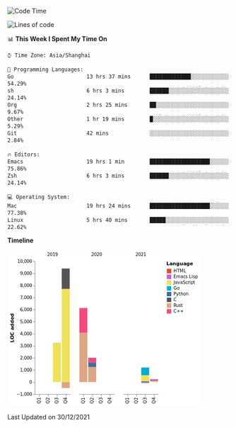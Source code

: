 <!--START_SECTION:waka-->
![Code Time](http://img.shields.io/badge/Code%20Time-541%20hrs%2035%20mins-blue)

![Lines of code](https://img.shields.io/badge/From%20Hello%20World%20I%27ve%20Written-22%20Thousand%20lines%20of%20code-blue)

📊 **This Week I Spent My Time On** 

```text
⌚︎ Time Zone: Asia/Shanghai

💬 Programming Languages: 
Go                       13 hrs 37 mins      █████████████░░░░░░░░░░░░   54.29% 
sh                       6 hrs 3 mins        ██████░░░░░░░░░░░░░░░░░░░   24.14% 
Org                      2 hrs 25 mins       ██░░░░░░░░░░░░░░░░░░░░░░░   9.67% 
Other                    1 hr 19 mins        █░░░░░░░░░░░░░░░░░░░░░░░░   5.29% 
Git                      42 mins             ░░░░░░░░░░░░░░░░░░░░░░░░░   2.84%

🔥 Editors: 
Emacs                    19 hrs 1 min        ███████████████████░░░░░░   75.86% 
Zsh                      6 hrs 3 mins        ██████░░░░░░░░░░░░░░░░░░░   24.14%

💻 Operating System: 
Mac                      19 hrs 24 mins      ███████████████████░░░░░░   77.38% 
Linux                    5 hrs 40 mins       █████░░░░░░░░░░░░░░░░░░░░   22.62%

```

**Timeline**

![Chart not found](https://raw.githubusercontent.com/nasen23/nasen23/master/charts/bar_graph.png) 


 Last Updated on 30/12/2021
<!--END_SECTION:waka-->
